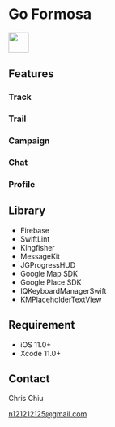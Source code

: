 # Go Formosa
<a href="https://apps.apple.com/app/id1501021100"><img src="https://i.imgur.com/eRntvcA.png" height="40"></a>
## Features

### Track

### Trail

### Campaign

### Chat

### Profile

## Library
+ Firebase
+ SwiftLint
+ Kingfisher
+ MessageKit
+ JGProgressHUD
+ Google Map SDK
+ Google Place SDK
+ IQKeyboardManagerSwift
+ KMPlaceholderTextView

## Requirement
+ iOS 11.0+
+ Xcode 11.0+

## Contact
Chris Chiu

n121212125@gmail.com
